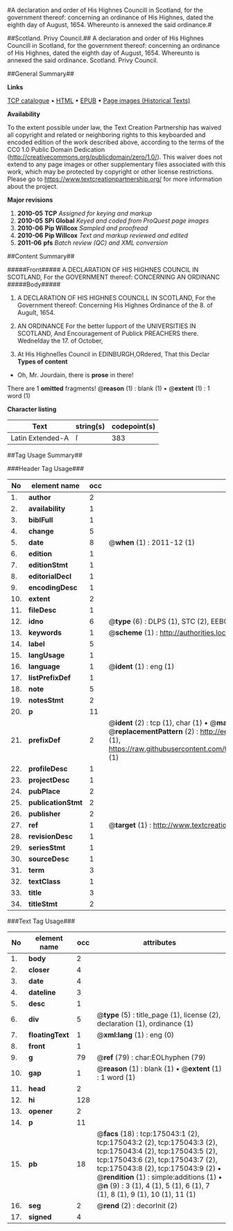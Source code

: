 #A declaration and order of His Highnes Councill in Scotland, for the government thereof: concerning an ordinance of His Highnes, dated the eighth day of August, 1654. Whereunto is annexed the said ordinance.#

##Scotland. Privy Council.##
A declaration and order of His Highnes Councill in Scotland, for the government thereof: concerning an ordinance of His Highnes, dated the eighth day of August, 1654. Whereunto is annexed the said ordinance.
Scotland. Privy Council.

##General Summary##

**Links**

[TCP catalogue](http://www.ota.ox.ac.uk/tcp/)  • 
[HTML](http://tei.it.ox.ac.uk/tcp/Texts-HTML/free/B05/B05140.html)  • 
[EPUB](http://tei.it.ox.ac.uk/tcp/Texts-EPUB/free/B05/B05140.epub) • 
[Page images (Historical Texts)](https://historicaltexts.jisc.ac.uk/eebo-51784636e)

**Availability**

To the extent possible under law, the Text Creation Partnership has waived all copyright and related or neighboring rights to this keyboarded and encoded edition of the work described above, according to the terms of the CC0 1.0 Public Domain Dedication (http://creativecommons.org/publicdomain/zero/1.0/). This waiver does not extend to any page images or other supplementary files associated with this work, which may be protected by copyright or other license restrictions. Please go to https://www.textcreationpartnership.org/ for more information about the project.

**Major revisions**

1. __2010-05__ __TCP__ *Assigned for keying and markup*
1. __2010-05__ __SPi Global__ *Keyed and coded from ProQuest page images*
1. __2010-06__ __Pip Willcox__ *Sampled and proofread*
1. __2010-06__ __Pip Willcox__ *Text and markup reviewed and edited*
1. __2011-06__ __pfs__ *Batch review (QC) and XML conversion*

##Content Summary##

#####Front#####
A DECLARATION OF HIS HIGHNES COUNCIL IN SCOTLAND, For the
GOVERNMENT thereof: CONCERNING AN ORDINANC
#####Body#####

1. A DECLARATION OF HIS HIGHNES COUNCILL IN SCOTLAND,
For the Government thereof: Concerning His Highnes Ordinance of the 8. of
Auguſt, 1654.

1. AN ORDINANCE For the better ſupport of the UNIVERSITIES IN
SCOTLAND, And Encouragement of Publick PREACHERS there.
Wedneſday the 17. of October,
1655. At His Highneſſes Council in EDINBURGH,ORdered, That this Declar
**Types of content**

  * Oh, Mr. Jourdain, there is **prose** in there!

There are 1 **omitted** fragments! 
 @__reason__ (1) : blank (1)  •  @__extent__ (1) : 1 word (1)

**Character listing**


|Text|string(s)|codepoint(s)|
|---|---|---|
|Latin Extended-A|ſ|383|

##Tag Usage Summary##

###Header Tag Usage###

|No|element name|occ|attributes|
|---|---|---|---|
|1.|__author__|2||
|2.|__availability__|1||
|3.|__biblFull__|1||
|4.|__change__|5||
|5.|__date__|8| @__when__ (1) : 2011-12 (1)|
|6.|__edition__|1||
|7.|__editionStmt__|1||
|8.|__editorialDecl__|1||
|9.|__encodingDesc__|1||
|10.|__extent__|2||
|11.|__fileDesc__|1||
|12.|__idno__|6| @__type__ (6) : DLPS (1), STC (2), EEBO-CITATION (1), OCLC (1), VID (1)|
|13.|__keywords__|1| @__scheme__ (1) : http://authorities.loc.gov/ (1)|
|14.|__label__|5||
|15.|__langUsage__|1||
|16.|__language__|1| @__ident__ (1) : eng (1)|
|17.|__listPrefixDef__|1||
|18.|__note__|5||
|19.|__notesStmt__|2||
|20.|__p__|11||
|21.|__prefixDef__|2| @__ident__ (2) : tcp (1), char (1)  •  @__matchPattern__ (2) : ([0-9\-]+):([0-9IVX]+) (1), (.+) (1)  •  @__replacementPattern__ (2) : http://eebo.chadwyck.com/downloadtiff?vid=$1&page=$2 (1), https://raw.githubusercontent.com/textcreationpartnership/Texts/master/tcpchars.xml#$1 (1)|
|22.|__profileDesc__|1||
|23.|__projectDesc__|1||
|24.|__pubPlace__|2||
|25.|__publicationStmt__|2||
|26.|__publisher__|2||
|27.|__ref__|1| @__target__ (1) : http://www.textcreationpartnership.org/docs/. (1)|
|28.|__revisionDesc__|1||
|29.|__seriesStmt__|1||
|30.|__sourceDesc__|1||
|31.|__term__|3||
|32.|__textClass__|1||
|33.|__title__|3||
|34.|__titleStmt__|2||


###Text Tag Usage###

|No|element name|occ|attributes|
|---|---|---|---|
|1.|__body__|2||
|2.|__closer__|4||
|3.|__date__|4||
|4.|__dateline__|3||
|5.|__desc__|1||
|6.|__div__|5| @__type__ (5) : title_page (1), license (2), declaration (1), ordinance (1)|
|7.|__floatingText__|1| @__xml:lang__ (1) : eng (0)|
|8.|__front__|1||
|9.|__g__|79| @__ref__ (79) : char:EOLhyphen (79)|
|10.|__gap__|1| @__reason__ (1) : blank (1)  •  @__extent__ (1) : 1 word (1)|
|11.|__head__|2||
|12.|__hi__|128||
|13.|__opener__|2||
|14.|__p__|11||
|15.|__pb__|18| @__facs__ (18) : tcp:175043:1 (2), tcp:175043:2 (2), tcp:175043:3 (2), tcp:175043:4 (2), tcp:175043:5 (2), tcp:175043:6 (2), tcp:175043:7 (2), tcp:175043:8 (2), tcp:175043:9 (2)  •  @__rendition__ (1) : simple:additions (1)  •  @__n__ (9) : 3 (1), 4 (1), 5 (1), 6 (1), 7 (1), 8 (1), 9 (1), 10 (1), 11 (1)|
|16.|__seg__|2| @__rend__ (2) : decorInit (2)|
|17.|__signed__|4||
